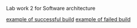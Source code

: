 Lab work  2 for Software architecture

[example of successful build](https://github.com/1Laggy1/Lab2/actions/runs/8379340382)
[example of failed build](https://github.com/1Laggy1/Lab2/actions/runs/8379314230) 
